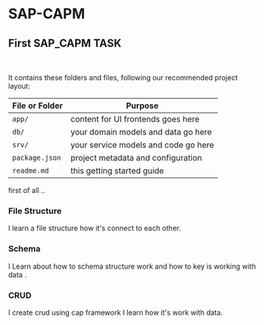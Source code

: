 # SAP-CAPM
<h2>First SAP_CAPM TASK</h2></br>


It contains these folders and files, following our recommended project layout:

| File or Folder  | Purpose                                 |
|-----------------|-----------------------------------------|
| `app/`          | content for UI frontends goes here      |
| `db/`           | your domain models and data go here     |
| `srv/`          | your service models and code go here    |
| `package.json`  | project metadata and configuration      |
| `readme.md`     | this getting started guide              |


first of all ..
<h3>File Structure</h3>
I learn a file structure how it's connect to each other.
<h3>Schema</h3>
<p>I Learn about how to schema structure work  and how to key is working with data . </p>
<h3>CRUD</h3>
<span>I create crud using cap framework I learn how it's work with data. </span>





